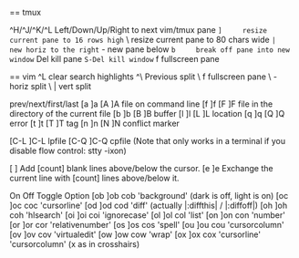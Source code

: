 
== tmux

^H/^J/^K/^L   Left/Down/Up/Right to next vim/tmux pane
` ]     resize current pane to 16 rows high
` \     resize current pane to 80 chars wide
` |     new horiz to the right
` -     new pane below
` b     break off pane into new window
` Del   kill pane
` S-Del kill window
` f     fullscreen pane

== vim
^L   clear search highlights
^\   Previous split
\ f  fullscreen pane
\ -  horiz split
\ |  vert split


prev/next/first/last
[a  ]a  [A  ]A    file on command line
[f  ]f  [F  ]F    file in the directory of the current file
[b  ]b  [B  ]B    buffer
[l  ]l  [L  ]L    location
[q  ]q  [Q  ]Q    error
[t  ]t  [T  ]T    tag
[n  ]n  [N  ]N    conflict marker

[C-L     ]C-L     lpfile
[C-Q     ]C-Q     cpfile (Note that <C-Q> only works in a terminal if you disable flow control: stty -ixon)

[<Space> ]<Space> Add [count] blank lines above/below the cursor.
[e       ]e       Exchange the current line with [count] lines above/below it.

On	Off	Toggle	Option
[ob	]ob	cob	'background' (dark is off, light is on)
[oc	]oc	coc	'cursorline'
[od	]od	cod	'diff' (actually |:diffthis| / |:diffoff|)
[oh	]oh	coh	'hlsearch'
[oi	]oi	coi	'ignorecase'
[ol	]ol	col	'list'
[on	]on	con	'number'
[or	]or	cor	'relativenumber'
[os	]os	cos	'spell'
[ou	]ou	cou	'cursorcolumn'
[ov	]ov	cov	'virtualedit'
[ow	]ow	cow	'wrap'
[ox	]ox	cox	'cursorline' 'cursorcolumn' (x as in crosshairs)

